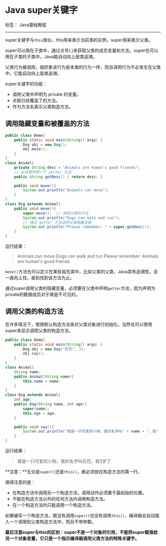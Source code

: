 # Java super关键字

标签： Java基础教程

---

super关键字与`this`类似，this用来表示当前类的实例，super用来表示父类。

super可以用在子类中，通过点号(.)来获取父类的成员变量和方法。super也可以用在子类的子类中，Java能自动向上层类追溯。

父类行为被调用，就好象该行为是本类的行为一样，而且调用行为不必发生在父类中，它能自动向上层类追溯。

super关键字的功能：

- 调用父类中声明为 private 的变量。
- 点取已经覆盖了的方法。
- 作为方法名表示父类构造方法。

## 调用隐藏变量和被覆盖的方法

```java
public class Demo{
    public static void main(String[] args) {
        Dog obj = new Dog();
        obj.move();
    }
}
class Animal{
    private String desc = "Animals are human's good friends";
    // 必须要声明一个 getter 方法
    public String getDesc() { return desc; }

    public void move(){
        System.out.println("Animals can move");
    }
}
class Dog extends Animal{
    public void move(){
        super.move();  // 调用父类的方法
        System.out.println("Dogs can walk and run");
        // 通过 getter 方法调用父类隐藏变量
        System.out.println("Please remember: " + super.getDesc());
    }
}
```

运行结果：

> Animals can move
Dogs can walk and run
Please remember: Animals are human's good friends

`move()`方法也可以定义在某些祖先类中，比如父类的父类，Java具有追溯性，会一直向上找，直到找到该方法为止。

通过super调用父类的隐藏变量，必须要在父类中声明`getter`方法，因为声明为private的数据成员对子类是不可见的。

## 调用父类的构造方法

在许多情况下，使用默认构造方法来对父类对象进行初始化。当然也可以使用super来显示调用父类的构造方法。

```java
public class Demo{
    public static void main(String[] args) {
        Dog obj = new Dog("花花", 3);
        obj.say();
    }
}
class Animal{
    String name;
    public Animal(String name){
        this.name = name;
    }
}
class Dog extends Animal{
    int age;
    public Dog(String name, int age){
        super(name);
        this.age = age;
    }

    public void say(){
        System.out.println("我是一只可爱的小狗，我的名字叫" + name + "，我" + age + "岁了");
    }
}
```

运行结果：

> 我是一只可爱的小狗，我的名字叫花花，我3岁了

**注意：**无论是`super()`还是`this()`，都必须放在构造方法的第一行。

值得注意的是：

- 在构造方法中调用另一个构造方法，调用动作必须置于最起始的位置。
- 不能在构造方法以外的任何方法内调用构造方法。
- 在一个构造方法内只能调用一个构造方法。

如果编写一个构造方法，既没有调用`super()`也没有调用`this()`，编译器会自动插入一个调用到父类构造方法中，而且不带参数。 

**最后注意super与this的区别：super不是一个对象的引用，不能将super赋值给另一个对象变量，它只是一个指示编译器调用父类方法的特殊关键字。**